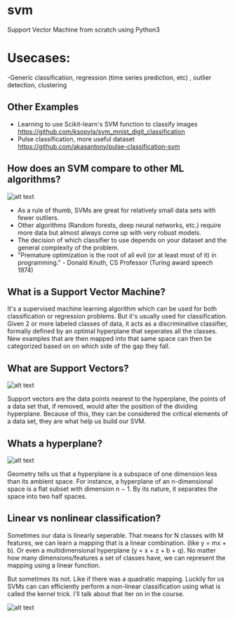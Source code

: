 # svm
Support Vector Machine from scratch using Python3

# Usecases:
-Generic classification, regression (time series prediction, etc) , outlier detection, clustering

## Other Examples

- Learning to use Scikit-learn's SVM function to classify images https://github.com/ksopyla/svm_mnist_digit_classification
- Pulse classification, more useful dataset 
https://github.com/akasantony/pulse-classification-svm

## How does an SVM compare to other ML algorithms?

![alt text](https://image.slidesharecdn.com/mscpresentation-140722065852-phpapp01/95/msc-presentation-bioinformatics-7-638.jpg?cb=1406012610 "Logo Title Text 1")

- As a rule of thumb, SVMs are great for relatively small data sets with fewer outliers. 
- Other algorithms (Random forests, deep neural networks, etc.) require more data but almost always come up with very robust models.
- The decision of which classifier to use depends on your dataset and the general complexity of the problem.
- "Premature optimization is the root of all evil (or at least most of it) in programming." - Donald Knuth, CS Professor (Turing award speech 1974)  


## What is a Support Vector Machine?

It's a supervised machine learning algorithm which can be used for both classification or regression problems. But it's usually used for classification. Given 2 or more labeled classes of data, it acts as a discriminative classifier, formally defined by an optimal hyperplane that seperates all the classes. New examples that are then mapped into that same space can then be categorized based on on which side of the gap they fall.

## What are Support Vectors?

![alt text](https://www.dtreg.com/uploaded/pageimg/SvmMargin2.jpg "Logo Title Text 1")
 
Support vectors are the data points nearest to the hyperplane, the points of a data set that, if removed, would alter the position of the dividing hyperplane. Because of this, they can be considered the critical elements of a data set, they are what help us build our SVM. 

## Whats a hyperplane?

![alt text](http://slideplayer.com/slide/1579281/5/images/32/Hyperplanes+as+decision+surfaces.jpg "Logo Title Text 1")

Geometry tells us that a hyperplane is a subspace of one dimension less than its ambient space. For instance, a hyperplane of an n-dimensional space is a flat subset with dimension n − 1. By its nature, it separates the space into two half spaces.

## Linear vs nonlinear classification?

Sometimes our data is linearly seperable. That means for N classes with M features, we can learn a mapping that is a linear combination. (like y = mx + b). Or even a multidimensional hyperplane (y = x + z + b + q). No matter how many dimensions/features a set of classes have, we can represent the mapping using a linear function.

But sometimes its not. Like if there was a quadratic mapping. Luckily for us SVMs can can efficiently perform a non-linear classification using what is called the kernel trick. I'll talk about that lter on in the course. 

![alt text](https://media.licdn.com/mpr/mpr/AAEAAQAAAAAAAAuSAAAAJDlhYzcwMzhlLTA0MjYtNDEyYS1hMWM4LTE3Zjk5NDlhNzVkMQ.png "Logo Title Text 1")



